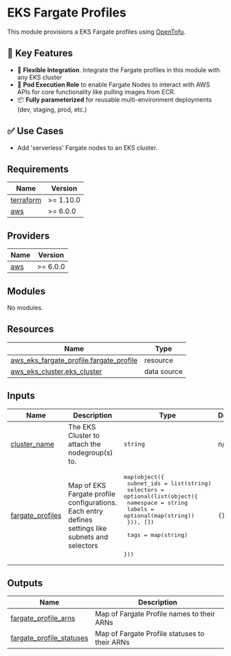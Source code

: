 # EKS Fargate Profiles

This module provisions a EKS Fargate profiles using [OpenTofu](https://opentofu.org/).

## 🔐 Key Features

- 🧱 **Flexible Integration**.  Integrate the Fargate profiles in this module with any EKS cluster
- 🔐 **Pod Execution Role** to enable Fargate Nodes to interact with AWS APIs for core functionality like pulling images from ECR.
- 📦 **Fully parameterized** for reusable multi-environment deployments (dev, staging, prod, etc.)

## ✅ Use Cases

- Add 'serverless' Fargate nodes to an EKS cluster.

<!-- BEGIN_TF_DOCS -->
## Requirements

| Name | Version |
|------|---------|
| <a name="requirement_terraform"></a> [terraform](#requirement\_terraform) | >= 1.10.0 |
| <a name="requirement_aws"></a> [aws](#requirement\_aws) | >= 6.0.0 |

## Providers

| Name | Version |
|------|---------|
| <a name="provider_aws"></a> [aws](#provider\_aws) | >= 6.0.0 |

## Modules

No modules.

## Resources

| Name | Type |
|------|------|
| [aws_eks_fargate_profile.fargate_profile](https://registry.terraform.io/providers/hashicorp/aws/latest/docs/resources/eks_fargate_profile) | resource |
| [aws_eks_cluster.eks_cluster](https://registry.terraform.io/providers/hashicorp/aws/latest/docs/data-sources/eks_cluster) | data source |

## Inputs

| Name | Description | Type | Default | Required |
|------|-------------|------|---------|:--------:|
| <a name="input_cluster_name"></a> [cluster\_name](#input\_cluster\_name) | The EKS Cluster to attach the nodegroup(s) to. | `string` | n/a | yes |
| <a name="input_fargate_profiles"></a> [fargate\_profiles](#input\_fargate\_profiles) | Map of EKS Fargate profile configurations. Each entry defines settings like subnets and selectors | <pre>map(object({<br>    subnet_ids = list(string)<br>    selectors = optional(list(object({<br>      namespace = string<br>      labels    = optional(map(string))<br>    })), [])<br><br>    tags = map(string)<br><br>  }))</pre> | `{}` | no |

## Outputs

| Name | Description |
|------|-------------|
| <a name="output_fargate_profile_arns"></a> [fargate\_profile\_arns](#output\_fargate\_profile\_arns) | Map of Fargate Profile names to their ARNs |
| <a name="output_fargate_profile_statuses"></a> [fargate\_profile\_statuses](#output\_fargate\_profile\_statuses) | Map of Fargate Profile statuses to their ARNs |
<!-- END_TF_DOCS -->